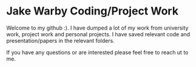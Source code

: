 # Jake Warby Coding/Project Work

Welcome to my github :). I have dumped a lot of my work from university work, project work and personal projects. I have saved relevant code and presentation/papers in the relevant folders.

If you have any questions or are interested please feel free to reach ut to me.
